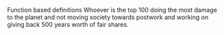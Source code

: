 Function based definitions
Whoever is the top 100 doing the most damage to the planet and not moving society towards postwork and working on giving back 500 years worth of fair shares.